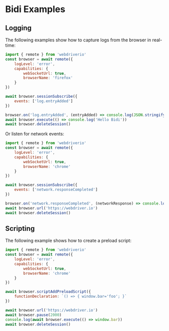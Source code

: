# Bidi Examples

## Logging

The following examples show how to capture logs from the browser in real-time:

```javascript { interpreter=node mimeType=application/json terminalRows=1 }
import { remote } from 'webdriverio'
const browser = await remote({
    logLevel: 'error',
    capabilities: {
        webSocketUrl: true,
        browserName: 'firefox'
    }
})

await browser.sessionSubscribe({
    events: ['log.entryAdded']
})

browser.on('log.entryAdded', (entryAdded) => console.log(JSON.stringify(entryAdded, null, 4)))
await browser.execute(() => console.log('Hello Bidi'))
await browser.deleteSession()
```

Or listen for network events:

```javascript { mimeType=application/json terminalRows=1 }
import { remote } from 'webdriverio'
const browser = await remote({
    logLevel: 'error',
    capabilities: {
        webSocketUrl: true,
        browserName: 'chrome'
    }
})

await browser.sessionSubscribe({
    events: ['network.responseCompleted']
})

browser.on('network.responseCompleted', (networkResponse) => console.log(JSON.stringify(networkResponse, null, 4)))
await browser.url('https://webdriver.io')
await browser.deleteSession()
```

## Scripting

The following example shows how to create a preload script:

```javascript { interpreter=node terminalRows=2 }
import { remote } from 'webdriverio'
const browser = await remote({
    logLevel: 'error',
    capabilities: {
        webSocketUrl: true,
        browserName: 'chrome'
    }
})

await browser.scriptAddPreloadScript({
    functionDeclaration: `() => { window.bar='foo'; }`
})

await browser.url('https://webdriver.io')
await browser.pause(2000)
console.log(await browser.execute(() => window.bar))
await browser.deleteSession()
```

